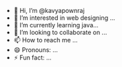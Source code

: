 - 👋 Hi, I’m @kavyapownraj
- 👀 I’m interested in web designing ...
- 🌱 I’m currently learning  java...
- 💞️ I’m looking to collaborate on ...
- 📫 How to reach me ...
- 😄 Pronouns: ...
- ⚡ Fun fact: ...

<!---
kavyapownraj/kavyapownraj is a ✨ special ✨ repository because its `README.md` (this file) appears on your GitHub profile.
You can click the Preview link to take a look at your changes.
--->
